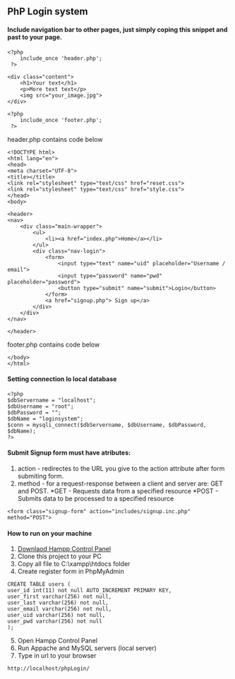 ## PhP Login system 

#### Include navigation bar to other pages, just simply coping this snippet and past to your page.
```
<?php 
	include_once 'header.php';
 ?>
```
```
<div class="content">
	<h1>Your text</h1>
	<p>More text text</p>
	<img src="your_image.jpg">
</div>
```
```
<?php 
	include_once 'footer.php';
 ?>

```

header.php contains code below
```
<!DOCTYPE html>
<html lang="en">
<head>
<meta charset="UTF-8">
<title></title>
<link rel="stylesheet" type="text/css" href="reset.css">
<link rel="stylesheet" type="text/css" href="style.css">
</head>
<body>

<header>
<nav>
	<div class="main-wrapper">
		<ul>
			<li><a href="index.php">Home</a></li>
		</ul>
		<div class="nav-login">
			<form>
				<input type="text" name="uid" placeholder="Username / email">
				<input type="password" name="pwd" placeholder="password">
				<button type="submit" name="submit">Login</button>
			</form>
			<a href="signup.php"> Sign up</a>
		</div>
	</div>
</nav>

</header>
```
footer.php contains code below
```
</body>
</html>
```
#### Setting connection lo local database
```
<?php 
$dbServername = "localhost";
$dbUsername = "root";
$dbPassword = "";
$dbName = "loginsystem";
$conn = mysqli_connect($dbServername, $dbUsername, $dbPassword, $dbName);
?>
```

#### Submit Signup form must have atributes:
1. action - redirectes to the URL you give to the action attribute after form submiting form.
2. method - for a request-response between a client and server are: GET and POST.
*GET - Requests data from a specified resource
*POST - Submits data to be processed to a specified resource

```
<form class="signup-form" action="includes/signup.inc.php" method="POST">
```

#### How to run on your machine
1. [Downlaod Hampp Control Panel](https://www.apachefriends.org/download.html)
2. Clone this project to your PC
3. Copy all file to C:\xampp\htdocs folder
4. Create register form in PhpMyAdmin
```
CREATE TABLE users (
user_id int(11) not null AUTO_INCREMENT PRIMARY KEY,
user_first varchar(256) not null,
user_last varchar(256) not null,
user_email varchar(256) not null,
user_uid varchar(256) not null,
user_pwd varchar(256) not null
);
```
5. Open Hampp Control Panel
6. Run Appache and MySQL servers (local server)
7. Type in url to your browser
```
http://localhost/phpLogin/
``` 